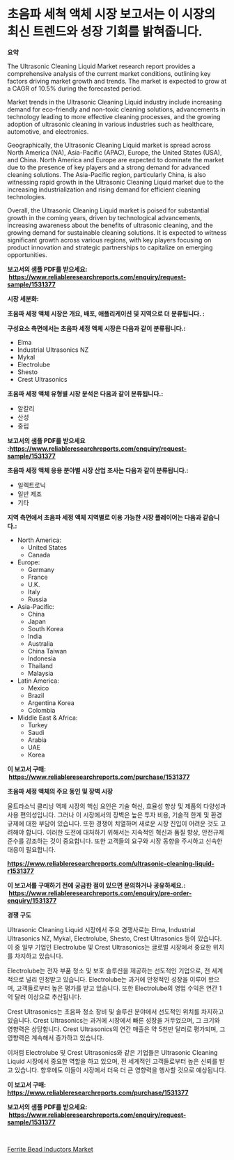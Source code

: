 <p><h1>초음파 세척 액체 시장 보고서는 이 시장의 최신 트렌드와 성장 기회를 밝혀줍니다.</h1></p><p><strong>요약</strong></p>
<p><p>The Ultrasonic Cleaning Liquid Market research report provides a comprehensive analysis of the current market conditions, outlining key factors driving market growth and trends. The market is expected to grow at a CAGR of 10.5% during the forecasted period.</p><p>Market trends in the Ultrasonic Cleaning Liquid industry include increasing demand for eco-friendly and non-toxic cleaning solutions, advancements in technology leading to more effective cleaning processes, and the growing adoption of ultrasonic cleaning in various industries such as healthcare, automotive, and electronics.</p><p>Geographically, the Ultrasonic Cleaning Liquid market is spread across North America (NA), Asia-Pacific (APAC), Europe, the United States (USA), and China. North America and Europe are expected to dominate the market due to the presence of key players and a strong demand for advanced cleaning solutions. The Asia-Pacific region, particularly China, is also witnessing rapid growth in the Ultrasonic Cleaning Liquid market due to the increasing industrialization and rising demand for efficient cleaning technologies.</p><p>Overall, the Ultrasonic Cleaning Liquid market is poised for substantial growth in the coming years, driven by technological advancements, increasing awareness about the benefits of ultrasonic cleaning, and the growing demand for sustainable cleaning solutions. It is expected to witness significant growth across various regions, with key players focusing on product innovation and strategic partnerships to capitalize on emerging opportunities.</p></p>
<p><strong>보고서의 샘플 PDF를 받으세요: &nbsp;<a href="https://www.reliableresearchreports.com/enquiry/request-sample/1531377">https://www.reliableresearchreports.com/enquiry/request-sample/1531377</a></strong></p>
<p><strong>시장 세분화:</strong></p>
<p><strong> 초음파 세정 액체 시장은 개요, 배포, 애플리케이션 및 지역으로 더 분류됩니다. :</strong></p>
<p><strong>구성요소 측면에서는 초음파 세정 액체 시장은 다음과 같이 분류됩니다.:</strong></p>
<p><ul><li>Elma</li><li>Industrial Ultrasonics NZ</li><li>Mykal</li><li>Electrolube</li><li>Shesto</li><li>Crest Ultrasonics</li></ul></p>
<p><strong> 초음파 세정 액체 유형별 시장 분석은 다음과 같이 분류됩니다.:</strong></p>
<p><ul><li>알칼리</li><li>산성</li><li>중립</li></ul></p>
<p><strong>보고서의 샘플 PDF를 받으세요 :<a href="https://www.reliableresearchreports.com/enquiry/request-sample/1531377">https://www.reliableresearchreports.com/enquiry/request-sample/1531377</a></strong></p>
<p><strong> 초음파 세정 액체 응용 분야별 시장 산업 조사는 다음과 같이 분류됩니다.:</strong></p>
<p><ul><li>일렉트로닉</li><li>일반 제조</li><li>기타</li></ul></p>
<p><strong>지역 측면에서 초음파 세정 액체 지역별로 이용 가능한 시장 플레이어는 다음과 같습니다.:</strong></p>
<p><ul>
    <li>
        North America:
        <ul>
            <li>United States</li>
            <li>Canada</li>
        </ul>
    </li>
    <li>
        Europe:
        <ul>
            <li>Germany</li>
            <li>France</li>
            <li>U.K.</li>
            <li>Italy</li>
            <li>Russia</li>
        </ul>
    </li>
    <li>
        Asia-Pacific:
        <ul>
            <li>China</li>
            <li>Japan</li>
            <li>South Korea</li>
            <li>India</li>
            <li>Australia</li>
            <li>China Taiwan</li>
            <li>Indonesia</li>
            <li>Thailand</li>
            <li>Malaysia</li>
        </ul>
    </li>
    <li>
        Latin America:
        <ul>
            <li>Mexico</li>
            <li>Brazil</li>
            <li>Argentina Korea</li>
            <li>Colombia</li>
        </ul>
    </li>
    <li>
        Middle East & Africa:
        <ul>
            <li>Turkey</li>
            <li>Saudi</li>
            <li>Arabia</li>
            <li>UAE</li>
            <li>Korea</li>
        </ul>
    </li>
    </ul></p>
<p><strong>이 보고서 구매: &nbsp;<a href="https://www.reliableresearchreports.com/purchase/1531377">https://www.reliableresearchreports.com/purchase/1531377</a></strong></p>
<p><strong>초음파 세정 액체의 주요 동인 및 장벽 시장</strong></p>
<p><p>울트라소닉 클리닝 액체 시장의 핵심 요인은 기술 혁신, 효율성 향상 및 제품의 다양성과 사용 편의성입니다. 그러나 이 시장에서의 장벽은 높은 투자 비용, 기술적 한계 및 환경규제에 대한 부담이 있습니다. 또한 경쟁이 치열하며 새로운 시장 진입이 어려운 것도 고려해야 합니다. 이러한 도전에 대처하기 위해서는 지속적인 혁신과 품질 향상, 안전규제 준수를 강조하는 것이 중요합니다. 또한 고객들의 요구와 시장 동향을 주시하고 신속한 대응이 필요합니다.</p></p>
<p><strong><a href="https://www.reliableresearchreports.com/ultrasonic-cleaning-liquid-r1531377">https://www.reliableresearchreports.com/ultrasonic-cleaning-liquid-r1531377</a></strong></p>
<p><strong>이 보고서를 구매하기 전에 궁금한 점이 있으면 문의하거나 공유하세요.: &nbsp;<a href="https://www.reliableresearchreports.com/enquiry/pre-order-enquiry/1531377">https://www.reliableresearchreports.com/enquiry/pre-order-enquiry/1531377</a></strong></p>
<p><strong>경쟁 구도</strong></p>
<p><p>Ultrasonic Cleaning Liquid 시장에서 주요 경쟁사로는 Elma, Industrial Ultrasonics NZ, Mykal, Electrolube, Shesto, Crest Ultrasonics 등이 있습니다. 이 중 일부 기업인 Electrolube 및 Crest Ultrasonics는 글로벌 시장에서 중요한 위치를 차지하고 있습니다.</p><p>Electrolube는 전자 부품 청소 및 보호 솔루션을 제공하는 선도적인 기업으로, 전 세계적으로 널리 인정받고 있습니다. Electrolube는 과거에 안정적인 성장을 이루어 왔으며, 고객들로부터 높은 평가를 받고 있습니다. 또한 Electrolube의 영업 수익은 연간 1억 달러 이상으로 추산됩니다.</p><p>Crest Ultrasonics는 초음파 청소 장비 및 솔루션 분야에서 선도적인 위치를 차지하고 있습니다. Crest Ultrasonics는 과거에 시장에서 빠른 성장을 거두었으며, 그 크기와 영향력은 상당합니다. Crest Ultrasonics의 연간 매출은 약 5천만 달러로 평가되며, 그 영향력은 계속해서 증가하고 있습니다.</p><p>이처럼 Electrolube 및 Crest Ultrasonics와 같은 기업들은 Ultrasonic Cleaning Liquid 시장에서 중요한 역할을 하고 있으며, 전 세계적인 고객들로부터 높은 신뢰를 받고 있습니다. 향후에도 이들이 시장에서 더욱 더 큰 영향력을 행사할 것으로 예상됩니다.</p></p>
<p><strong>이 보고서 구매: &nbsp; <a href="https://www.reliableresearchreports.com/purchase/1531377">https://www.reliableresearchreports.com/purchase/1531377</a></strong></p>
<p><strong>보고서의 샘플 PDF를 받으세요: &nbsp;<a href="https://www.reliableresearchreports.com/enquiry/request-sample/1531377">https://www.reliableresearchreports.com/enquiry/request-sample/1531377</a></strong><strong></strong></p>
<p>&nbsp;</p>
<p><p><a href="https://noble-drawer-34c.notion.site/Ferrite-Bead-Inductors-Market-Trends-and-Market-Analysis-forecasted-for-period-2024-2031-ff4f50e7c9774df8b6a997906cfacb51">Ferrite Bead Inductors Market</a></p></p>